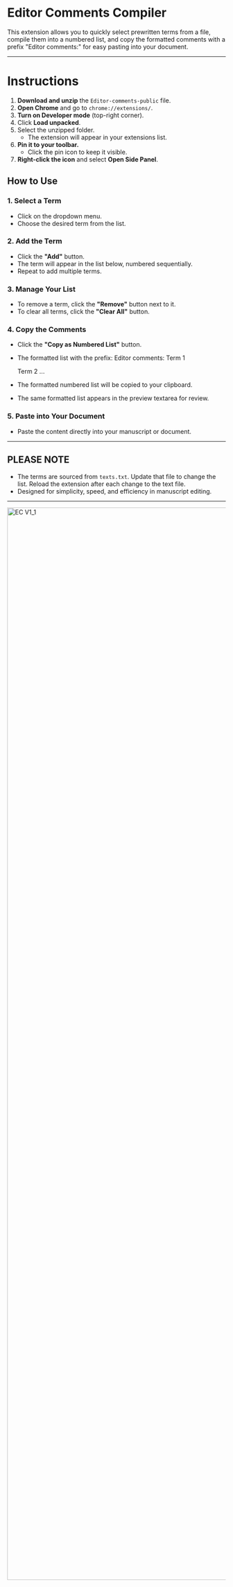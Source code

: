 # Editor Comments Compiler
This extension allows you to quickly select prewritten terms from a file, compile them into a numbered list, and copy the formatted comments with a prefix "Editor comments:" for easy pasting into your document.

---
# **Instructions**

1. **Download and unzip** the `Editor-comments-public` file.  
2. **Open Chrome** and go to `chrome://extensions/`.  
3. **Turn on Developer mode** (top-right corner).  
4. Click **Load unpacked**.  
5. Select the unzipped folder.  
   - The extension will appear in your extensions list.  
6. **Pin it to your toolbar.**  
   - Click the pin icon to keep it visible.  
7. **Right-click the icon** and select **Open Side Panel**.  

## How to Use

### 1. Select a Term
- Click on the dropdown menu.
- Choose the desired term from the list.

### 2. Add the Term
- Click the **"Add"** button.
- The term will appear in the list below, numbered sequentially.
- Repeat to add multiple terms.

### 3. Manage Your List
- To remove a term, click the **"Remove"** button next to it.
- To clear all terms, click the **"Clear All"** button.

### 4. Copy the Comments
- Click the **"Copy as Numbered List"** button.
- The formatted list with the prefix:
  Editor comments:
  Term 1

  Term 2 ...
  
- The formatted numbered list will be copied to your clipboard.
- The same formatted list appears in the preview textarea for review.

### 5. Paste into Your Document
- Paste the content directly into your manuscript or document.

---

## PLEASE NOTE
- The terms are sourced from `texts.txt`. Update that file to change the list. Reload the extension after each change to the text file.
- Designed for simplicity, speed, and efficiency in manuscript editing.

---

<img width="4234" height="2475" alt="EC V1_1" src="https://github.com/user-attachments/assets/8dae7f94-2100-44a2-9564-9b888d907a32" />

